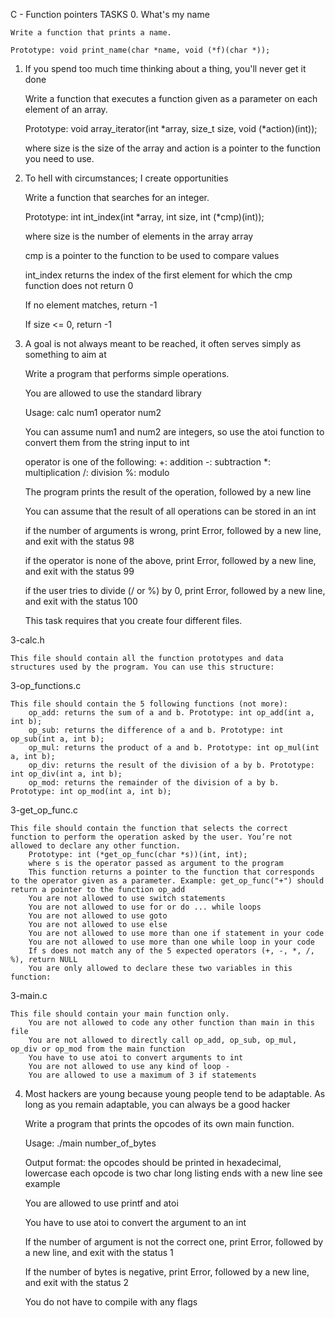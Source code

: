 C - Function pointers
TASKS
0. What's my name

    Write a function that prints a name.

    Prototype: void print_name(char *name, void (*f)(char *));

1. If you spend too much time thinking about a thing, you'll never get it done

    Write a function that executes a function given as a parameter on each element of an array.

    Prototype: void array_iterator(int *array, size_t size, void (*action)(int));

    where size is the size of the array and action is a pointer to the function you need to use.

2. To hell with circumstances; I create opportunities

    Write a function that searches for an integer.

    Prototype: int int_index(int *array, int size, int (*cmp)(int));

    where size is the number of elements in the array array

    cmp is a pointer to the function to be used to compare values

    int_index returns the index of the first element for which the cmp function does not return 0

    If no element matches, return -1

    If size <= 0, return -1

3. A goal is not always meant to be reached, it often serves simply as something to aim at

    Write a program that performs simple operations.

    You are allowed to use the standard library

    Usage: calc num1 operator num2

    You can assume num1 and num2 are integers, so use the atoi function to convert them from the string input to int

    operator is one of the following:
        +: addition
        -: subtraction
        *: multiplication
        /: division
        %: modulo

    The program prints the result of the operation, followed by a new line

    You can assume that the result of all operations can be stored in an int

    if the number of arguments is wrong, print Error, followed by a new line, and exit with the status 98

    if the operator is none of the above, print Error, followed by a new line, and exit with the status 99

    if the user tries to divide (/ or %) by 0, print Error, followed by a new line, and exit with the status 100

    This task requires that you create four different files.

3-calc.h

    This file should contain all the function prototypes and data structures used by the program. You can use this structure:

3-op_functions.c

    This file should contain the 5 following functions (not more):
        op_add: returns the sum of a and b. Prototype: int op_add(int a, int b);
        op_sub: returns the difference of a and b. Prototype: int op_sub(int a, int b);
        op_mul: returns the product of a and b. Prototype: int op_mul(int a, int b);
        op_div: returns the result of the division of a by b. Prototype: int op_div(int a, int b);
        op_mod: returns the remainder of the division of a by b. Prototype: int op_mod(int a, int b);

3-get_op_func.c

    This file should contain the function that selects the correct function to perform the operation asked by the user. You’re not allowed to declare any other function.
        Prototype: int (*get_op_func(char *s))(int, int);
        where s is the operator passed as argument to the program
        This function returns a pointer to the function that corresponds to the operator given as a parameter. Example: get_op_func("+") should return a pointer to the function op_add
        You are not allowed to use switch statements
        You are not allowed to use for or do ... while loops
        You are not allowed to use goto
        You are not allowed to use else
        You are not allowed to use more than one if statement in your code
        You are not allowed to use more than one while loop in your code
        If s does not match any of the 5 expected operators (+, -, *, /, %), return NULL
        You are only allowed to declare these two variables in this function:

3-main.c

    This file should contain your main function only.
        You are not allowed to code any other function than main in this file
        You are not allowed to directly call op_add, op_sub, op_mul, op_div or op_mod from the main function
        You have to use atoi to convert arguments to int
        You are not allowed to use any kind of loop -
        You are allowed to use a maximum of 3 if statements

4. Most hackers are young because young people tend to be adaptable. As long as you remain adaptable, you can always be a good hacker

    Write a program that prints the opcodes of its own main function.

    Usage: ./main number_of_bytes

    Output format:
        the opcodes should be printed in hexadecimal, lowercase
        each opcode is two char long
        listing ends with a new line
        see example

    You are allowed to use printf and atoi

    You have to use atoi to convert the argument to an int

    If the number of argument is not the correct one, print Error, followed by a new line, and exit with the status 1

    If the number of bytes is negative, print Error, followed by a new line, and exit with the status 2

    You do not have to compile with any flags

